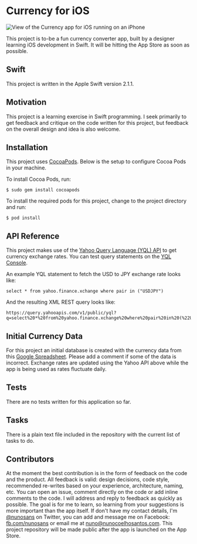 # Currency for iOS

![View of the Currency app for iOS running on an iPhone](http://f.cl.ly/items/1V1t3V1T140z2N0M1415/currency.jpg)

This project is to-be a fun currency converter app, built by a designer learning iOS development in Swift. It will be hitting the App Store as soon as possible.

## Swift

This project is written in the Apple Swift version 2.1.1.

## Motivation

This project is a learning exercise in Swift programming. I seek primarily to get feedback and critique on the code written for this project, but feedback on the overall design and idea is also welcome.

## Installation

This project uses [CocoaPods](https://cocoapods.org). Below is the setup to configure Cocoa Pods in your machine.

To install Cocoa Pods, run:
```
$ sudo gem install cocoapods
```

To install the required pods for this project, change to the project directory and run:
```
$ pod install
```

## API Reference

This project makes use of the [Yahoo Query Language (YQL) API](https://developer.yahoo.com/yql/) to get currency exchange rates. You can test query statements on the [YQL Console](https://developer.yahoo.com/yql/console/).

An example YQL statement to fetch the USD to JPY exchange rate looks like:
```
select * from yahoo.finance.xchange where pair in ("USDJPY")
```

And the resulting XML REST query looks like:
```
https://query.yahooapis.com/v1/public/yql?q=select%20*%20from%20yahoo.finance.xchange%20where%20pair%20in%20(%22USDJPY%22)&diagnostics=true&env=store%3A%2F%2Fdatatables.org%2Falltableswithkeys
```

## Initial Currency Data

For this project an initial database is created with the currency data from this [Google Spreadsheet](https://docs.google.com/spreadsheets/d/1218JsxdKNp3ytpAtIq8D1Wtl9t4blLpC2amTweWDhek/edit?usp=sharing). Please add a comment if some of the data is incorrect. Exchange rates are updated using the Yahoo API above while the app is being used as rates fluctuate daily.

## Tests

There are no tests written for this application so far.

## Tasks

There is a plain text file included in the repository with the current list of tasks to do.

## Contributors

At the moment the best contribution is in the form of feedback on the code and the product. All feedback is valid: design decisions, code style, recommended re-writes based on your experience, architecture, naming, etc. You can open an issue, comment directly on the code or add inline comments to the code.
I will address and reply to feedback as quickly as possible. The goal is for me to learn, so learning from your suggestions is more important than the app itself.
If don't have my contact details, I'm [@nunosans](http://twitter.com/nunosans) on Twitter, you can add and message me on Facebook: [fb.com/nunosans](http://fb.com/nunosans/) or email me at [nuno@nunocoelhosantos.com](mailto:nuno@nunocoelhosantos.com).
This project repository will be made public after the app is launched on the App Store.
